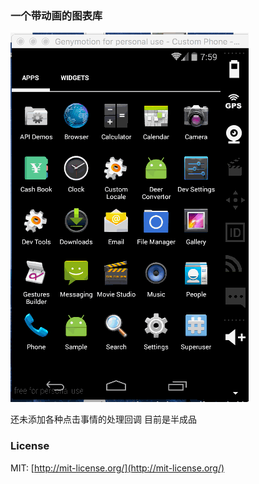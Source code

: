 ### 一个带动画的图表库

 ![chartsample](/chartsample.gif)  
 
 还未添加各种点击事情的处理回调 目前是半成品

### License

MIT: [http://mit-license.org/](http://mit-license.org/)

